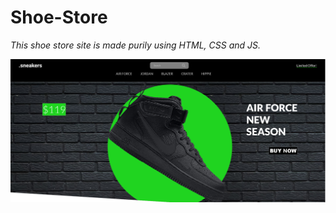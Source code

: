 # Shoe-Store

_This shoe store site is made purily using HTML, CSS and JS._

![Shoe-Store](/images/shoestore.png)
